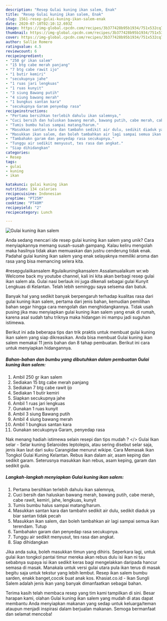 ```yaml
---
description: "Resep Gulai kuning ikan salem, Enak"
title: "Resep Gulai kuning ikan salem, Enak"
slug: 1561-resep-gulai-kuning-ikan-salem-enak
date: 2020-07-10T02:10:12.693Z
image: https://img-global.cpcdn.com/recipes/3b377428b95b1934/751x532cq70/gulai-kuning-ikan-salem-foto-resep-utama.jpg
thumbnail: https://img-global.cpcdn.com/recipes/3b377428b95b1934/751x532cq70/gulai-kuning-ikan-salem-foto-resep-utama.jpg
cover: https://img-global.cpcdn.com/recipes/3b377428b95b1934/751x532cq70/gulai-kuning-ikan-salem-foto-resep-utama.jpg
author: Sallie Romero
ratingvalue: 4.5
reviewcount: 6
recipeingredient:
- "250 gr ikan salem"
- "15 btg cabe merah panjang"
- "7 btg cabe rawit ijo"
- "1 butir kemiri"
- "secukupnya jahe"
- "1 ruas jari lengkuas"
- "1 ruas kunyit"
- "3 siung Bawang putih"
- "4 siung bawang merah"
- "1 bungkus santan kara"
- "secukupnya Garam penyedap rasa"
recipeinstructions:
- "Pertama bersihkan terlebih dahulu ikan salemnya,"
- "Cuci bersih dan haluskan bawang merah, bawang putih, cabe merah, cabe rawit, kemiri, jahe, lengkuas, kunyit"
- "Tumis bumbu halus sampai matang/harum."
- "Masukkan santan kara dan tambahn sedikit air dulu, sedikit diaduk ya biar santan tidak pecah"
- "Masukkan ikan salem, dan boleh tambahkan air lagi sampai semua ikan terendam. Tutup"
- "Tambahakn garam dan penyedap rasa secukupnya."
- "Tunggu air sedikit menyusut, tes rasa dan angkat."
- "Siap dihidangkan"
categories:
- Resep
tags:
- gulai
- kuning
- ikan

katakunci: gulai kuning ikan 
nutrition: 134 calories
recipecuisine: Indonesian
preptime: "PT25M"
cooktime: "PT40M"
recipeyield: "2"
recipecategory: Lunch

---
```



![Gulai kuning ikan salem](https://img-global.cpcdn.com/recipes/3b377428b95b1934/751x532cq70/gulai-kuning-ikan-salem-foto-resep-utama.jpg)

Anda sedang mencari ide resep gulai kuning ikan salem yang unik? Cara menyiapkannya memang susah-susah gampang. Kalau keliru mengolah maka hasilnya tidak akan memuaskan dan justru cenderung tidak enak. Padahal gulai kuning ikan salem yang enak selayaknya memiliki aroma dan rasa yang bisa memancing selera kita.

#resepgulaiikansalem #gulaikuningikansalem Assalamualaikum wr.wb Welcome back my youtube channel, kali ini kita akan berbagi resep gulai ikan salem ala. Gulai nasi berlauk ini juga dikenali sebagai gulai Kunyit Lengkuas di Kelantan. Telah lebih seminggu saya selsema dan batuk.

Banyak hal yang sedikit banyak berpengaruh terhadap kualitas rasa dari gulai kuning ikan salem, pertama dari jenis bahan, kemudian pemilihan bahan segar hingga cara mengolah dan menghidangkannya. Tidak usah pusing jika mau menyiapkan gulai kuning ikan salem yang enak di rumah, karena asal sudah tahu triknya maka hidangan ini mampu jadi suguhan istimewa.


Berikut ini ada beberapa tips dan trik praktis untuk membuat gulai kuning ikan salem yang siap dikreasikan. Anda bisa membuat Gulai kuning ikan salem memakai 11 jenis bahan dan 8 tahap pembuatan. Berikut ini cara untuk menyiapkan hidangannya.

<!--inarticleads1-->

##### Bahan-bahan dan bumbu yang dibutuhkan dalam pembuatan Gulai kuning ikan salem:

1. Ambil 250 gr ikan salem
1. Sediakan 15 btg cabe merah panjang
1. Sediakan 7 btg cabe rawit ijo
1. Sediakan 1 butir kemiri
1. Siapkan secukupnya jahe
1. Ambil 1 ruas jari lengkuas
1. Gunakan 1 ruas kunyit
1. Ambil 3 siung Bawang putih
1. Ambil 4 siung bawang merah
1. Ambil 1 bungkus santan kara
1. Gunakan secukupnya Garam, penyedap rasa


Nak menang hadiah istimewa selain resepi dan tips mudah ? &lt;/&gt; Gulai Ikan selar - Selar kuning Selaroides leptolepis, atau sering disebut selar saja, jenis ikan laut dari suku Carangidae menurut wikipe. Cara Memasak Ikan Tongkol Gulai Kuning Kelantan. Rebus ikan dalam air, asam keping dan sedikit garam. Seterusnya masukkan ikan rebus, asam keping, garam dan sedikit gula. 

<!--inarticleads2-->

##### Langkah-langkah menyiapkan Gulai kuning ikan salem:

1. Pertama bersihkan terlebih dahulu ikan salemnya,
1. Cuci bersih dan haluskan bawang merah, bawang putih, cabe merah, cabe rawit, kemiri, jahe, lengkuas, kunyit
1. Tumis bumbu halus sampai matang/harum.
1. Masukkan santan kara dan tambahn sedikit air dulu, sedikit diaduk ya biar santan tidak pecah
1. Masukkan ikan salem, dan boleh tambahkan air lagi sampai semua ikan terendam. Tutup
1. Tambahakn garam dan penyedap rasa secukupnya.
1. Tunggu air sedikit menyusut, tes rasa dan angkat.
1. Siap dihidangkan


Jika anda suka, boleh masukkan timun yang dihiris. Seperkara lagi, untuk gulai ikan tongkol pantai timur mereka akan rebus dulu isi ikan ni tau sebabnya supaya isi ikan sedikit keras bagi mengelakkan daripada hancur semasa di masak. Manakala untuk versi gulai utara pula ikan terus di masak begitu saja untuk tekstur yang lebih lembut. Resep ikan salem bumbu sarden, enakk banget,cocok buat anak kos. Khasiat.co.id - Ikan Sungli Salem adalah jenis ikan yang banyak dimanfaatkan sebagai bahan. 

Terima kasih telah membaca resep yang tim kami tampilkan di sini. Besar harapan kami, olahan Gulai kuning ikan salem yang mudah di atas dapat membantu Anda menyiapkan makanan yang sedap untuk keluarga/teman ataupun menjadi inspirasi dalam berjualan makanan. Semoga bermanfaat dan selamat mencoba!
